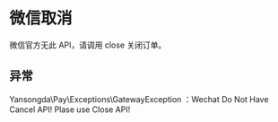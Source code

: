 # 微信取消

微信官方无此 API，请调用 close 关闭订单。

## 异常

Yansongda\Pay\Exceptions\GatewayException ：Wechat Do Not Have Cancel API! Plase use Close API!
